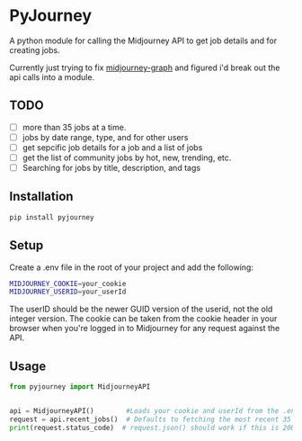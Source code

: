# PyJourney

A python module for calling the Midjourney API to get job details and for creating jobs.

Currently just trying to fix [midjourney-graph](https://github.com/agentd00nut/midjourney-graph) and figured i'd break out the api calls into a module.

## TODO

- [ ] more than 35 jobs at a time.
- [ ] jobs by date range, type, and for other users
- [ ] get sepcific job details for a job and a list of jobs
- [ ] get the list of community jobs by hot, new, trending, etc.
- [ ] Searching for jobs by title, description, and tags

## Installation

```bash
pip install pyjourney
```

## Setup

Create a .env file in the root of your project and add the following:

```bash
MIDJOURNEY_COOKIE=your_cookie
MIDJOURNEY_USERID=your_userId
```

The userID should be the newer GUID version of the userid, not the old integer version.
The cookie can be taken from the cookie header in your browser when you're logged in to Midjourney for any request against the API.

## Usage

```python
from pyjourney import MidjourneyAPI


api = MidjourneyAPI()        #Loads your cookie and userId from the .env file  (required for now.)
request = api.recent_jobs()  # Defaults to fetching the most recent 35 jobs you've done.
print(request.status_code)  # request.json() should work if this is 200 :)
```
